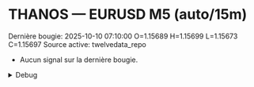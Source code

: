 # THANOS — EURUSD M5 (auto/15m)
Dernière bougie: 2025-10-10 07:10:00  O=1.15689  H=1.15699  L=1.15673  C=1.15697
Source active: twelvedata_repo

- Aucun signal sur la dernière bougie.

<details><summary>Debug</summary>

- TD_API_KEY manquant.

</details>